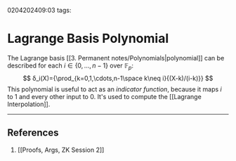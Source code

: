 0204202409:03
tags: 
# Lagrange Basis Polynomial

The Lagrange basis [[3. Permanent notes/Polynomials|polynomial]] can be described for each $i \in \{0,...,n-1\}$ over $\mathbb{F}_p$:
$$
δ_i(X)={\prod_{k=0,1,\cdots,n-1\space k\neq i}{(X-k)/(i-k)}}
$$
This polynomial is useful to act as an _indicator function_, because it maps $i$ to $1$ and every other input to $0$.
It's used to compute the [[Lagrange Interpolation]].

---
## References
1. [[Proofs, Args, ZK Session 2]]

